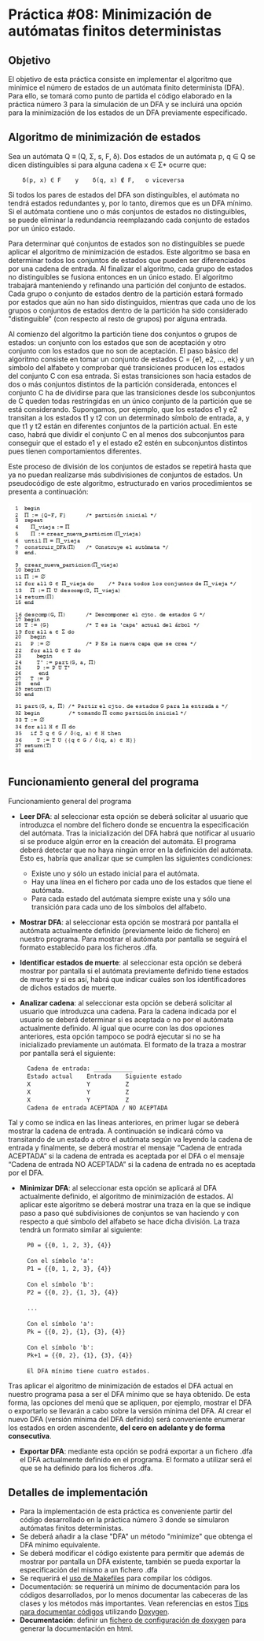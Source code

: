 # Práctica #08: Minimización de autómatas finitos deterministas

## Objetivo

El objetivo de esta práctica consiste en implementar el algoritmo que minimice el número de estados de un autómata finito determinista (DFA). Para ello, se tomará como punto de partida el código elaborado en la práctica número 3 para la simulación de un DFA y se incluirá una opción para la minimización de los estados de un DFA previamente especificado.

## Algoritmo de minimización de estados

Sea un autómata Q ≡ (Q, Σ, s, F, δ). Dos estados de un autómata p, q ∈ Q se dicen distinguibles si para alguna cadena x ∈ Σ* ocurre que:

        δ(p, x) ∈ F    y    δ(q, x) ∉ F,   o viceversa

Si todos los pares de estados del DFA son distinguibles, el autómata no tendrá estados redundantes y, por lo tanto, diremos que es un DFA mínimo. Si el autómata contiene uno o más conjuntos de estados no distinguibles, se puede eliminar la redundancia reemplazando cada conjunto de estados por un único estado.

Para determinar qué conjuntos de estados son no distinguibles se puede aplicar el algoritmo de minimización de estados. Este algoritmo se basa en determinar todos los conjuntos de estados que pueden ser diferenciados por una cadena de entrada. Al finalizar el algoritmo, cada grupo de estados no distinguibles se fusiona entonces en un único estado. El algoritmo trabajará manteniendo y refinando una partición del conjunto de estados. Cada grupo o conjunto de estados dentro de la partición estará formado por estados que aún no han sido distinguidos, mientras que cada uno de los grupos o conjuntos de estados dentro de la partición ha sido considerado "distinguible" (con respecto al resto de grupos) por alguna entrada.

Al comienzo del algoritmo la partición tiene dos conjuntos o grupos de estados: un conjunto con los estados que son de aceptación y otro conjunto con los estados que no son de aceptación. El paso básico del algoritmo consiste en tomar un conjunto de estados C = {e1, e2, ..., ek} y un símbolo del alfabeto y comprobar qué transiciones producen los estados del conjunto C con esa entrada. Si estas transiciones son hacia estados de dos o más conjuntos distintos de la partición considerada, entonces el conjunto C ha de dividirse para que las transiciones desde los subconjuntos de C queden todas restringidas en un único conjunto de la partición que se está considerando. Supongamos, por ejemplo, que los estados e1 y e2 transitan a los estados t1 y t2 con un determinado símbolo de entrada, a, y que t1 y t2 están en diferentes conjuntos de la partición actual. En este caso, habrá que dividir el conjunto C en al menos dos subconjuntos para conseguir que el estado e1 y el estado e2 estén en subconjuntos distintos pues tienen comportamientos diferentes.

Este proceso de división de los conjuntos de estados se repetirá hasta que ya no puedan realizarse más subdivisiones de conjuntos de estados. Un pseudocódigo de este algoritmo, estructurado en varios procedimientos se presenta a continuación:

![Ejemplo NFA](img/MinimizacionDFA.jpg)

## Funcionamiento general del programa

Funcionamiento general del programa

* **Leer DFA**: al seleccionar esta opción se deberá solicitar al usuario que introduzca el nombre del fichero donde se encuentra la especificación del autómata. Tras la inicialización del DFA habrá que notificar al usuario si se produce algún error en la creación del automáta. El programa deberá detectar que no haya ningún error en la definición del autómata. Esto es, habría que analizar que se cumplen las siguientes condiciones:

  * Existe uno y sólo un estado inicial para el autómata. 
  * Hay una línea en el fichero por cada uno de los estados que tiene el autómata.
  * Para cada estado del autómata siempre existe una y sólo una transición para cada uno de los símbolos del alfabeto.

* **Mostrar DFA**: al seleccionar esta opción se mostrará por pantalla el autómata actualmente definido (previamente leído de fichero) en nuestro programa. Para mostrar el autómata por pantalla se seguirá el formato establecido para los ficheros .dfa.

* **Identificar estados de muerte**: al seleccionar esta opción se deberá mostrar por pantalla si el autómata previamente definido tiene estados de muerte y si es así, habrá que indicar cuáles son los identificadores de dichos estados de muerte.

* **Analizar cadena**: al seleccionar esta opción se deberá solicitar al usuario que introduzca una cadena. Para la cadena indicada por el usuario se deberá determinar si es aceptada o no por el autómata actualmente definido. Al igual que ocurre con las dos opciones anteriores, esta opción tampoco se podrá ejecutar si no se ha inicializado previamente un autómata. El formato de la traza a mostrar por pantalla será el siguiente:

        Cadena de entrada: ___________
        Estado actual    Entrada    Siguiente estado
        X                Y          Z
        X                Y          Z
        X                Y          Z
        Cadena de entrada ACEPTADA / NO ACEPTADA

Tal y como se indica en las líneas anteriores, en primer lugar se deberá mostrar la cadena de entrada. A continuación se indicará cómo va transitando de un estado a otro el autómata según va leyendo la cadena de entrada y finalmente, se deberá mostrar el mensaje “Cadena de entrada ACEPTADA” si la cadena de entrada es aceptada por el DFA o el mensaje “Cadena de entrada NO ACEPTADA” si la cadena de entrada no es aceptada por el DFA.

* **Minimizar DFA**: al seleccionar esta opción se aplicará al DFA actualmente definido, el algoritmo de minimización de estados. Al aplicar este algoritmo se deberá mostrar una traza en la que se indique paso a paso qué subdivisiones de conjuntos se van haciendo y con respecto a qué símbolo del alfabeto se hace dicha división. La traza tendrá un formato similar al siguiente:

        P0 = {{0, 1, 2, 3}, {4}}

        Con el símbolo 'a':
        P1 = {{0, 1, 2, 3}, {4}}

        Con el símbolo 'b':
        P2 = {{0, 2}, {1, 3}, {4}}

        ...

        Con el símbolo 'a':
        Pk = {{0, 2}, {1}, {3}, {4}}

        Con el símbolo 'b': 
        Pk+1 = {{0, 2}, {1}, {3}, {4}}

        El DFA mínimo tiene cuatro estados.

Tras aplicar el algoritmo de minimización de estados el DFA actual en nuestro programa pasa a ser el DFA mínimo que se haya obtenido. De esta forma, las opciones del menú que se apliquen, por ejemplo, mostrar el DFA o exportarlo se llevarán a cabo sobre la versión mínima del DFA. Al crear el nuevo DFA (versión mínima del DFA definido) será conveniente enumerar los estados en orden ascendente, **del cero en adelante y de forma consecutiva**.

* **Exportar DFA**: mediante esta opción se podrá exportar a un fichero .dfa el DFA actualmente definido en el programa. El formato a utilizar será el que se ha definido para los ficheros .dfa.


## Detalles de implementación

* Para la implementación de esta práctica es conveniente partir del código desarrollado en la práctica número 3 donde se simularon autómatas finitos deterministas.
* Se deberá añadir a la clase "DFA" un método "minimize" que obtenga el DFA mínimo equivalente.
* Se deberá modificar el código existente para permitir que además de mostrar por pantalla un DFA existente, también se pueda exportar la especificación del mismo a un fichero .dfa
* Se requerirá el [uso de Makefiles](https://stackoverflow.com/questions/2481269/how-to-make-a-simple-c-makefile) para compilar los códigos.
* Documentación: se requerirá un mínimo de documentación para los códigos desarrollados, por lo menos documentar las cabeceras de las clases y los métodos más importantes. Vean referencias en estos [Tips para documentar códigos](https://www.rosettacommons.org/docs/latest/development_documentation/tutorials/doxygen-tips) utilizando [Doxygen](http://www.doxygen.nl/).
* **Documentación**: definir un [fichero de configuración de doxygen](https://codeyarns.com/2014/06/18/how-to-configure-doxygen-for-c-code/) para generar la documentación en html. 